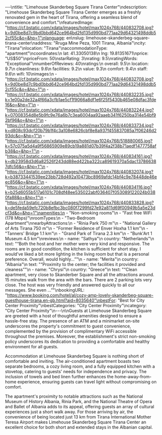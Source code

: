 ---\ntitle: "Limehouse Skanderbeg Square Tirana Center"\ndescription: "Limehouse Skanderbeg Square Tirana Center emerges as a freshly renovated gem in the heart of Tirana, offering a seamless blend of convenience and comfort."\nfeaturedImage: "https://cf.bstatic.com/xdata/images/hotel/max1024x768/440832708.jpg?k=9d0be8d7c9bd0bbd642ce964bd2fd135d990bd771aa29d64321498ddb52cf55c&o=&hp=1"\nlanguage: en\nslug: limehouse-skanderbeg-square-tirana-center\naddress: "Rruga Mine Peza, 1001 Tirana, Albania"\ncity: "Tirana"\nlocation: "Tirana"\naccommodationType: "apartment"\ncoordinates:\n  lat: 41.33050138\n  lng: 19.81351671\nprice: "US$50"\npriceFrom: 50\nstarRating: 3\nrating: 9.5\nratingWords: "Exceptional"\nnumberOfReviews: 40\nratings:\n  overall: 9.5\n  location: 9.7\n  cleanliness: 9.6\n  facilities: 9.2\n  value: 9.3\n  comfort: 9.4\n  staff: 9.6\n  wifi: 10\nimages:\n  - "https://cf.bstatic.com/xdata/images/hotel/max1024x768/440832708.jpg?k=9d0be8d7c9bd0bbd642ce964bd2fd135d990bd771aa29d64321498ddb52cf55c&o=&hp=1"\n  - "https://cf.bstatic.com/xdata/images/hotel/max1024x768/440832235.jpg?k=1e00a2de32a4f66a3cfb1ae5cf1f9066a8df1e6f25f5430b465e08dfac3fde16&o=&hp=1"\n  - "https://cf.bstatic.com/xdata/images/hotel/max1024x768/440832244.jpg?k=07008354d8e5b9fc9e76a6b7c3ea6004aa92aaeb341f6250ba314e54bf92bf96&o=&hp=1"\n  - "https://cf.bstatic.com/xdata/images/hotel/max1024x768/440833734.jpg?k=d808c93dcf20b79b1f4c3a108e6826cbf8e8a937f455837085a7f06246d293dc&o=&hp=1"\n  - "https://cf.bstatic.com/xdata/images/hotel/max1024x768/518880065.jpg?k=57c075a5d4a9f56865909e89cb19a881d07b39f4a2f38b71aedf1477758afb38&o=&hp=1"\n  - "https://cf.bstatic.com/xdata/images/hotel/max1024x768/440834161.jpg?k=db23958d3d6a82526f243dd88ed422ba322ca89619370a5dac137866387dfc56&o=&hp=1"\n  - "https://cf.bstatic.com/xdata/images/hotel/max1024x768/440832074.jpg?k=b38733441539ee23bb728d492a10473bc8969afdc14bf4c9e78448de46eec856&o=&hp=1"\n  - "https://cf.bstatic.com/xdata/images/hotel/max1024x768/440834116.jpg?k=b25d6055b517a6101c708df48ee535022abf036407f053089122024b0380fa88&o=&hp=1"\n  - "https://cf.bstatic.com/xdata/images/hotel/max1024x768/440833828.jpg?k=de5feda59efc720b8efbc3bc080f7299fd27e92a811d69f00949b5a5e23dcf3d&o=&hp=1"\namenities:\n  - "Non-smoking rooms"\n  - "Fast free WiFi (178 Mbps)"\nroomTypes:\n  - "Two-Bedroom Apartment"\nnearbyAttractions:\n  - "Rinia Park 750 m"\n  - "National Gallery of Arts Tirana 750 m"\n  - "Former Residence of Enver Hoxha 1.1 km"\n  - "Tanners' Bridge 1.1 km"\n  - "Grand Park of Tirana 2.3 km"\n  - "Bunk'Art 1 Museum 4.5 km"\nreviews:\n  - name: "Sathya"\n    country: "Netherlands"\n    text: "“Both the host and her mother were very kind and responsive. The rooms are in good condition, the kitchen is sufficient for short stay. I would’ve liked a bit more lighting in the living room but that is a personal preference. Overall, would highly...”"\n  - name: "Merita"\n    country: "Albania"\n    text: "“Proximity to the center; the facilities it provided and cleaness”"\n  - name: "Chrysi"\n    country: "Greece"\n    text: "“Clean apartment, very close to Skanderber Square and all the attractions around. 15 minutes walk from the area with the bars. There are 2 parking lots very close. The host was very friendly and answered quickly to all our messages. She even ...”"\nbookingURL: "https://www.booking.com/hotel/al/cozy-amp-lovely-skanderbeg-square-guesthouse-tirana.en-gb.html?aid=8035640"\nbestFor: "Best for City Center Proximity"\nbestCategories: "City Center Proximity"\ncategory: "City Center Proximity"\n---\n\nGuests at Limehouse Skanderbeg Square are greeted with a host of thoughtful amenities designed to ensure a hassle-free stay. The presence of an ATM and a minimarket on-site underscores the property's commitment to guest convenience, complemented by the provision of complimentary WiFi accessible throughout the premises. Moreover, the establishment's strict non-smoking policy underscores its dedication to providing a comfortable and healthy environment for all guests.

Accommodation at Limehouse Skanderbeg Square is nothing short of comfortable and inviting. The air-conditioned apartment boasts two separate bedrooms, a cozy living room, and a fully equipped kitchen with a stovetop, catering to guests' needs for independence and privacy. The inclusion of towels and bed linen further enhances the home-away-from-home experience, ensuring guests can travel light without compromising on comfort.

The apartment's proximity to notable attractions such as the National Museum of History Albania, Rinia Park, and the National Theatre of Opera and Ballet of Albania adds to its appeal, offering guests an array of cultural experiences just a short walk away. For those arriving by air, the convenience of being located just 13 km from Tirana International Mother Teresa Airport makes Limehouse Skanderbeg Square Tirana Center an excellent choice for both short and extended stays in the Albanian capital.